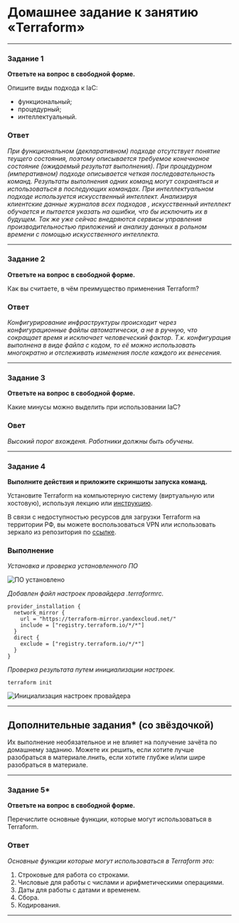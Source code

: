# Домашнее задание к занятию «Terraform»

---

### Задание 1

**Ответьте на вопрос в свободной форме.**

Опишите виды подхода к IaC:

 * функциональный;
 * процедурный;
 * интеллектуальный.
### Ответ

_При функциональном (декларативном) подходе отсутствует понятие теущего состояния, поэтому описывается требуемое конечноное состояние (ожидаемый результат выполнения). При процедурном (императивном) подходе описывается четкая последовательность команд. Результаты выполнения одних команд могут сохраняться и использоваться в последующих командах. При интеллектуальном подходе используется искусственный интеллект. Анализируя клиентские данные журналов всех подходов , искусственный интеллект обучается и пытается указать на ошибки, что бы исключить их в будущем. Так же уже сейчас внедряются сервисы управления производительностью приложений и анализу данных в рольном времени с помощью искусственного интеллекта._

---
### Задание 2

**Ответьте на вопрос в свободной форме.**

Как вы считаете, в чём преимущество применения Terraform?
### Ответ
_Конфигурирование инфраструктуры происходит через конфигурационные файлы автоматически, а не в ручную, что сокращает время и исключает человеческий фактор. Т.к. конфигурация выполнена в виде файла с кодом, то её можно использовать многократно и отслеживать изменения после каждого их венесения._

---

### Задание 3

**Ответьте на вопрос в свободной форме.**

Какие минусы можно выделить при использовании IaC?
### Овет 
_Высокий порог вхожденя. Работники должны быть обучены._

---

### Задание 4

**Выполните действия и приложите скриншоты запуска команд.**

Установите Terraform на компьютерную систему (виртуальную или хостовую), используя лекцию или [инструкцию](https://learn.hashicorp.com/tutorials/terraform/install-cli).    

В связи с недоступностью ресурсов для загрузки Terraform на территории РФ, вы можете  воспользоваться VPN или использовать зеркало из репозитория по [ссылке](https://github.com/netology-code/devops-materials).
### Выполнение
_Установка и проверка установленного ПО_

![ПО установлено](https://github.com/artemtsybakov/netologyedu/blob/master/Automation_and_CI_CD/7_3/images/7-3-1.png)

_Добавлен файл настроек провайдера .terraformrc._
```
provider_installation {
  network_mirror {
    url = "https://terraform-mirror.yandexcloud.net/"
    include = ["registry.terraform.io/*/*"]
  }
  direct {
    exclude = ["registry.terraform.io/*/*"]
  }
}
```
_Проверка результата путем инициализации настроек._
```
terraform init
```

![Инициализация настроек провайдера](https://github.com/artemtsybakov/netologyedu/blob/master/Automation_and_CI_CD/7_3/images/7-3-2.png)

---

## Дополнительные задания* (со звёздочкой)

Их выполнение необязательное и не влияет на получение зачёта по домашнему заданию. Можете их решить, если хотите лучше разобраться в материале.лнить, если хотите глубже и/или шире разобраться в материале.

---

### Задание 5*

**Ответьте на вопрос в свободной форме.**

Перечислите основные функции, которые могут использоваться в Terraform.
### Ответ

_Основные функции которые могут использоваться в Terraform это:_
1. Строковые для работа со строками.
2. Числовые для работы с числами и арифметическими операциями.
3. Даты для работы с датами и временем.
4. Сбора.
5. Кодирования.

---
